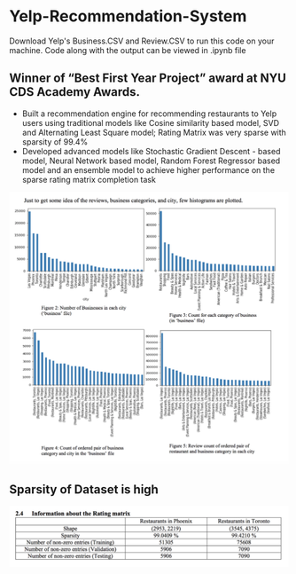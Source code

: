 # Yelp-Recommendation-System
Download Yelp's Business.CSV and Review.CSV to run this code on your machine. Code along with the output can be viewed in .ipynb file

## Winner of “Best First Year Project” award at NYU CDS Academy Awards.

- Built a recommendation engine for recommending restaurants to Yelp users using traditional models like Cosine similarity based model,
SVD and Alternating Least Square model; Rating Matrix was very sparse with sparsity of 99.4%
- Developed advanced models like Stochastic Gradient Descent - based model, Neural Network based model, Random Forest Regressor
based model and an ensemble model to achieve higher performance on the sparse rating matrix completion task

<img src="s1.png"/>

## Sparsity of Dataset is high
<img src="s2.png"/>
